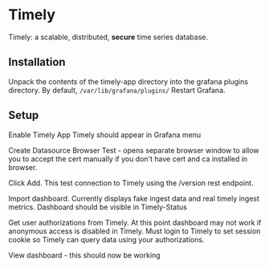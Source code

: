 # Timely

Timely: a scalable, distributed, **secure** time series database.


## Installation

Unpack the contents of the timely-app directory into the grafana plugins directory.
By default, `/var/lib/grafana/plugins/`  Restart Grafana.


## Setup

Enable Timely App
  Timely should appear in Grafana menu

Create Datasource
  Browser Test - opens separate browser window to allow you to accept the cert manually if you don't have cert and ca installed in browser.

  Click Add. This test connection to Timely using the /version rest endpoint.

  Import dashboard. Currently displays fake ingest data and real timely ingest metrics. Dashboard should be visible in Timely-Status

  Get user authorizations from Timely. At this point dashboard may not work if anonymous access is disabled in Timely. Must login to Timely
  to set session cookie so Timely can query data using your authorizations.

  View dashboard - this should now be working
  
